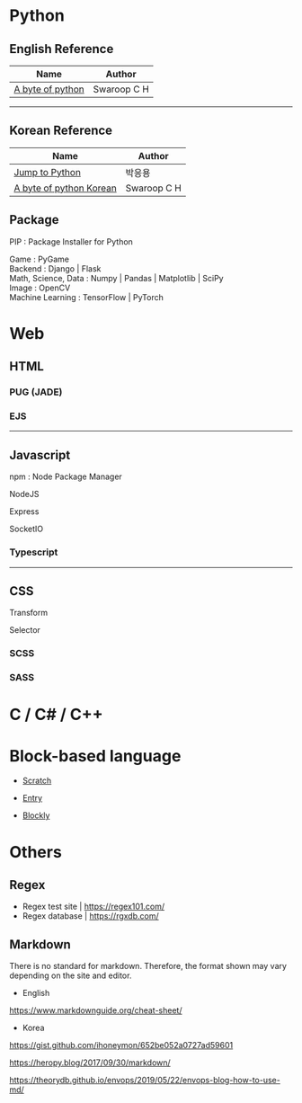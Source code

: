 # Python
## English Reference

Name | Author
--- | ---
[A byte of python](https://python.swaroopch.com/) | Swaroop C H

---

## Korean Reference
Name | Author
--- | ---
[Jump to Python](https://wikidocs.net/book/1) | 박응용
[A byte of python Korean](http://byteofpython-korean.sourceforge.net/byte_of_python.html) | Swaroop C H

## Package
PIP : Package Installer for Python

Game : PyGame  
Backend : Django | Flask  
Math, Science, Data : Numpy | Pandas | Matplotlib | SciPy  
Image : OpenCV  
Machine Learning : TensorFlow | PyTorch


# Web

## HTML

### PUG (JADE)

### EJS

---

## Javascript

npm : Node Package Manager

NodeJS

Express

SocketIO

### Typescript

---

## CSS

Transform

Selector

### SCSS

### SASS

# C / C# / C++

# Block-based language
- [Scratch](https://scratch.mit.edu/)

- [Entry](https://playentry.org/)

- [Blockly](https://developers.google.com/blockly)


# Others

## Regex

- Regex test site | https://regex101.com/
- Regex database | https://rgxdb.com/

## Markdown

There is no standard for markdown.
Therefore, the format shown may vary depending on the site and editor.

- English

https://www.markdownguide.org/cheat-sheet/

- Korea

https://gist.github.com/ihoneymon/652be052a0727ad59601

https://heropy.blog/2017/09/30/markdown/

https://theorydb.github.io/envops/2019/05/22/envops-blog-how-to-use-md/